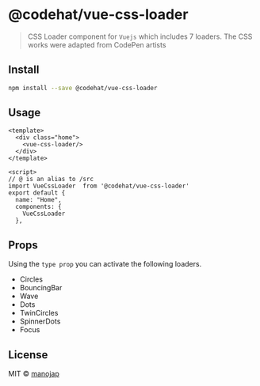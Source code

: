 # @codehat/vue-css-loader

> CSS Loader component for `Vuejs` which includes 7 loaders. The CSS works were adapted from CodePen artists

## Install

```bash
npm install --save @codehat/vue-css-loader
```

## Usage

```
<template>
  <div class="home">
    <vue-css-loader/>
  </div>
</template>

<script>
// @ is an alias to /src
import VueCssLoader  from '@codehat/vue-css-loader'
export default {
  name: "Home",
  components: {
    VueCssLoader
  },

```

## Props

Using the `type prop` you can activate the following loaders.

- Circles
- BouncingBar
- Wave
- Dots
- TwinCircles
- SpinnerDots
- Focus

## License

MIT © [manojap](https://github.com/manojap)
